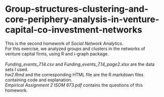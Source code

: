 # Group-structures-clustering-and-core-periphery-analysis-in-venture-capital-co-investment-networks
This is the second homework of _Social Network Analytics_.
</br>For this exercise, we analyzed groups and clusters in the networks of venture capital firms, using R and i-graph package.
</br></br>_Funding_events_7.14.csv_ and _Funding_events_7.14_page2.xlsx_ are the data sets I used.
</br>_hw2.Rmd_ and the corresponding HTML file are the R markdown files containing code and explanation.
</br>_Empirical Assignment 2 ISOM 673.pdf_ contains the questions of this homework.
